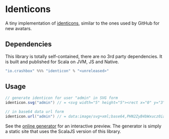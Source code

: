 # Identicons

A tiny implementation of
[identicons](https://en.wikipedia.org/wiki/Identicon), similar to the
ones used by GitHub for new avatars.

## Dependencies

This library is totally self-contained, there are no 3rd party
dependencies. It is built and published for Scala on JVM, JS and
Native.

```sbt
"io.crashbox" %%% "identicon" % "<unreleased>"
```

## Usage

```scala
// generate identicon for user "admin" in SVG form
identicon.svg("admin") // = <svg width="5" height="5"><rect x="0" y="3" ...

// in base64 data url form
identicon.url("admin") // = data:image/svg+xml;base64,PHN2ZyB4bWxucz0iaHR0...

```

See the [online generator](https://jakob.odersky.com/identicon) for an
interactive preview. The generator is simply a static site that uses
the ScalaJS version of this library.
